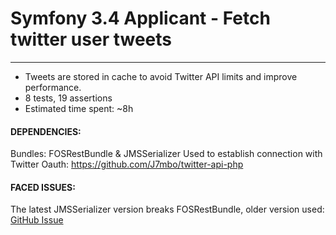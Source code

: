 # Symfony 3.4 Applicant - Fetch twitter user tweets
---

* Tweets are stored in cache to avoid Twitter API limits and improve performance.
* 8 tests, 19 assertions
* Estimated time spent: ~8h

#### DEPENDENCIES:
Bundles: FOSRestBundle & JMSSerializer
Used to establish connection with Twitter Oauth: 
https://github.com/J7mbo/twitter-api-php

#### FACED ISSUES:
The latest JMSSerializer version breaks FOSRestBundle, older version used: [GitHub Issue](https://github.com/FriendsOfSymfony/FOSRestBundle/issues/1955)
